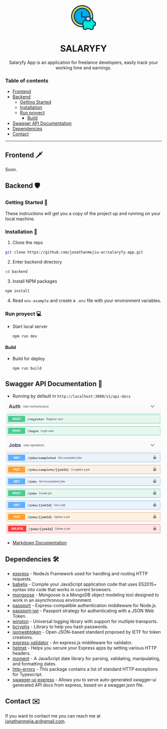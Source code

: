 <div align="center">
    <img src="logo.png" alt="Logo" width="80" height="80">
    <h1 align="center">SALARYFY</h1>
    <p>Salaryfy App is an application for freelance developers, easily track your working time and earnings.</p>
</div>

### Table of contents

- [Frontend](#frontend-%EF%B8%8F)
- [Backend](#backend-%EF%B8%8F)
  - [Getting Started](#getting-started-)
  - [Installation](#installation-)
  - [Run proyect](#run-proyect-)
    - [Build](#build)
- [Swagger API Documentation](#swagger-api-documentation-)
- [Dependencies](#dependencies-%EF%B8%8F)
- [Contact](#contact-%EF%B8%8F)

---

## Frontend 🗡️

Soon.

## Backend 🛡️

### Getting Started 🚀

These instructions will get you a copy of the project up and running on your local machine.

### Installation 🔧

1. Clone the repo

```sh
git clone https://github.com/jonathanmejia-ar/salaryfy-app.git
```

2. Enter backend directory

```sh
cd backend
```

3. Install NPM packages

```sh
npm install
```

4. Read `env.example` and create a `.env` file with your environment variables.

### Run proyect 💻

- Start local server
  ```sh
  npm run dev
  ```

#### Build

- Build for deploy
  ```sh
  npm run build
  ```

## Swagger API Documentation 📄

- Running by default in `http://localhost:3000/v1/api-docs`

![swagger-image](backend/src/docs/images/swagger.png)

- [Markdown Documentation](backend/src/docs/swagger.md)

## Dependencies 🛠️

- [express](https://www.npmjs.com/package/express) - NodeJs Framework used for handling and routing HTTP requests.
- [babeljs](https://babeljs.io/docs/en/usage) - Compile your JavaScript application code that uses ES2015+ syntax into code that works in current browsers.
- [mongoose](https://www.npmjs.com/package/mongoose) - Mongoose is a MongoDB object modeling tool designed to work in an asynchronous environment.
- [passport](https://www.npmjs.com/package/passport) - Express-compatible authentication middleware for Node.js.
- [passport-jwt](https://www.npmjs.com/package/passport-jwt) - Passport strategy for authenticating with a JSON Web Token.
- [winston](https://www.npmjs.com/package/winston) - Universal logging library with support for multiple transports.
- [bcryptjs](https://www.npmjs.com/package/bcryptjs) - Library to help you hash passwords.
- [jsonwebtoken](https://www.npmjs.com/package/jsonwebtoken) - Open JSON-based standard proposed by IETF for token creations.
- [express-validator](https://www.npmjs.com/package/express-validator) - An express.js middleware for validator.
- [helmet](https://www.npmjs.com/package/helmet) - Helps you secure your Express apps by setting various HTTP headers.
- [moment](https://www.npmjs.com/package/moment) - A JavaScript date library for parsing, validating, manipulating, and formatting dates.
- [http-errors](https://www.npmjs.com/package/@curveball/http-errors) - This package contains a list of standard HTTP exceptions for Typescript.
- [swagger-ui-express](https://www.npmjs.com/package/swagger-ui-express) - Allows you to serve auto-generated swagger-ui generated API docs from express, based on a swagger.json file.

## Contact ✉️

If you want to contact me you can reach me at <jonathanmejia.ar@gmail.com>.
